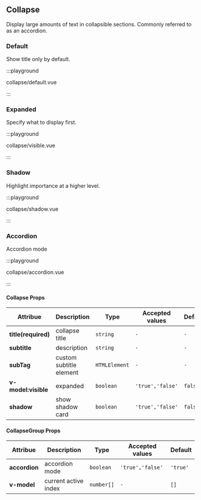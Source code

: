 ## Collapse

Display large amounts of text in collapsible sections. Commonly referred to as an accordion.

### Default

Show title only by default.

:::playground

collapse/default.vue

:::

### Expanded

Specify what to display first.

:::playground

collapse/visible.vue

:::

### Shadow

Highlight importance at a higher level.

:::playground

collapse/shadow.vue

:::

### Accordion

Accordion mode

:::playground

collapse/accordion.vue

:::

#### Collapse Props

| Attribue            | Description             | Type          | Accepted values  | Default |
| ------------------- | ----------------------- | ------------- | ---------------- | ------- |
| **title(required)** | collapse title          | `string`      | `-`              | `-`     |
| **subtitle**        | description             | `string`      | `-`              | `-`     |
| **subTag**          | custom subtitle element | `HTMLElement` | `-`              | `-`     |
| **v-model:visible** | expanded                | `boolean`     | `'true','false'` | `false` |
| **shadow**          | show shadow card        | `boolean`     | `'true','false'` | `false` |

#### CollapseGroup Props

| Attribue      | Description          | Type       | Accepted values  | Default  |
| ------------- | -------------------- | ---------- | ---------------- | -------- |
| **accordion** | accordion mode       | `boolean`  | `'true','false'` | `'true'` |
| **v-model**   | current active index | `number[]` | `-`              | `[]`     |
